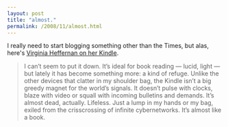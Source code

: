 ```yaml
---
layout: post
title: "almost."
permalink: /2008/11/almost.html
---
```


I really need to start blogging something other than the Times, but alas, here's [Virginia Heffernan on her Kindle](http://www.nytimes.com/2008/11/02/magazine/02wwln-medium-t.html).

> I can’t seem to put it down. It’s ideal for book reading — lucid, light — but lately it has become something more: a kind of refuge. Unlike the other devices that clatter in my shoulder bag, the Kindle isn’t a big greedy magnet for the world’s signals. It doesn’t pulse with clocks, blaze with video or squall with incoming bulletins and demands. It’s almost dead, actually. Lifeless. Just a lump in my hands or my bag, exiled from the crisscrossing of infinite cybernetworks. It’s almost like a book.